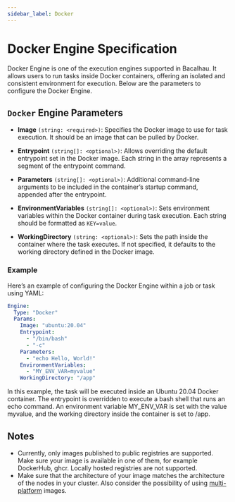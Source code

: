 ```yaml
---
sidebar_label: Docker
---
```


# Docker Engine Specification

Docker Engine is one of the execution engines supported in Bacalhau. It allows users to run tasks inside Docker containers, offering an isolated and consistent environment for execution. Below are the parameters to configure the Docker Engine.

## `Docker` Engine Parameters

- **Image** `(string: <required>)`: Specifies the Docker image to use for task execution. It should be an image that can be pulled by Docker. 

- **Entrypoint** `(string[]: <optional>)`: Allows overriding the default entrypoint set in the Docker image. Each string in the array represents a segment of the entrypoint command.

- **Parameters** `(string[]: <optional>)`: Additional command-line arguments to be included in the container’s startup command, appended after the entrypoint.

- **EnvironmentVariables** `(string[]: <optional>)`: Sets environment variables within the Docker container during task execution. Each string should be formatted as `KEY=value`.

- **WorkingDirectory** `(string: <optional>)`: Sets the path inside the container where the task executes. If not specified, it defaults to the working directory defined in the Docker image.

### Example

Here’s an example of configuring the Docker Engine within a job or task using YAML:

```yaml
Engine:
  Type: "Docker"
  Params:
    Image: "ubuntu:20.04"
    Entrypoint:
      - "/bin/bash"
      - "-c"
    Parameters:
      - "echo Hello, World!"
    EnvironmentVariables:
      - "MY_ENV_VAR=myvalue"
    WorkingDirectory: "/app"
```

In this example, the task will be executed inside an Ubuntu 20.04 Docker container. The entrypoint is overridden to execute a bash shell that runs an echo command. An environment variable MY_ENV_VAR is set with the value myvalue, and the working directory inside the container is set to /app.

## Notes

- Currently, only images published to public registries are supported. Make sure your image is available in one of them, for example DockerHub, ghcr. Locally hosted registries are not supported.
- Make sure that the architecture of your image matches the architecture of the nodes in your cluster. Also consider the possibility of using [multi-platform](https://docs.docker.com/build/building/multi-platform/) images.
